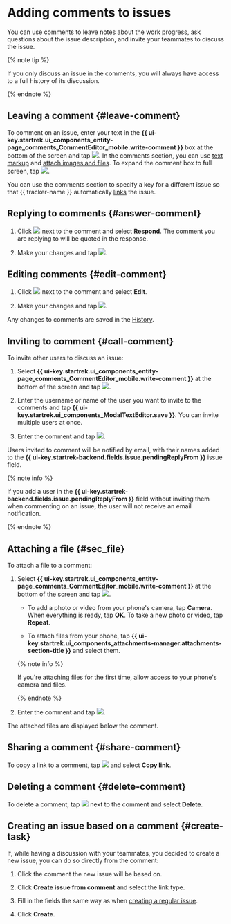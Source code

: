 # Adding comments to issues

You can use comments to leave notes about the work progress, ask questions about the issue description, and invite your teammates to discuss the issue.

{% note tip %}

If you only discuss an issue in the comments, you will always have access to a full history of its discussion.

{% endnote %}

## Leaving a comment {#leave-comment}

To comment on an issue, enter your text in the **{{ ui-key.startrek.ui_components_entity-page_comments_CommentEditor_mobile.write-comment }}** box at the bottom of the screen and tap ![](../../_assets/tracker/send.png). In the comments section, you can use [text markup](../user/markup.md) and [attach images and files](#sec_file). To expand the comment box to full screen, tap ![](../../_assets/tracker/open-text.png).

You can use the comments section to specify a key for a different issue so that {{ tracker-name }} automatically [links](ticket-links.md#add-link) the issue.

## Replying to comments {#answer-comment}

1. Click ![](../../_assets/horizontal-ellipsis.svg) next to the comment and select **Respond**. The comment you are replying to will be quoted in the response.

1. Make your changes and tap ![](../../_assets/tracker/send.png).

## Editing comments {#edit-comment}

1. Click ![](../../_assets/horizontal-ellipsis.svg) next to the comment and select **Edit**.

1. Make your changes and tap ![](../../_assets/tracker/send.png).

Any changes to comments are saved in the [History](../user/history.md).

## Inviting to comment {#call-comment}

To invite other users to discuss an issue:

1. Select **{{ ui-key.startrek.ui_components_entity-page_comments_CommentEditor_mobile.write-comment }}** at the bottom of the screen and tap ![](../../_assets/tracker/at.png).

1. Enter the username or name of the user you want to invite to the comments and tap **{{ ui-key.startrek.ui_components_ModalTextEditor.save }}**. You can invite multiple users at once.

1. Enter the comment and tap ![](../../_assets/tracker/send.png).

Users invited to comment will be notified by email, with their names added to the **{{ ui-key.startrek-backend.fields.issue.pendingReplyFrom }}** issue field.

{% note info %}

If you add a user in the **{{ ui-key.startrek-backend.fields.issue.pendingReplyFrom }}** field without inviting them when commenting on an issue, the user will not receive an email notification.

{% endnote %}

## Attaching a file {#sec_file}

To attach a file to a comment:

1. Select **{{ ui-key.startrek.ui_components_entity-page_comments_CommentEditor_mobile.write-comment }}** at the bottom of the screen and tap ![](../../_assets/tracker/pin.png).

   * To add a photo or video from your phone's camera, tap **Camera**. When everything is ready, tap **OK**. To take a new photo or video, tap **Repeat**.

   * To attach files from your phone, tap **{{ ui-key.startrek.ui_components_attachments-manager.attachments-section-title }}** and select them.

   {% note info %}

   If you're attaching files for the first time, allow access to your phone's camera and files.

   {% endnote %}

1. Enter the comment and tap ![](../../_assets/tracker/send.png).

The attached files are displayed below the comment.

## Sharing a comment {#share-comment}

To copy a link to a comment, tap ![](../../_assets/horizontal-ellipsis.svg) and select **Copy link**.

## Deleting a comment {#delete-comment}

To delete a comment, tap ![](../../_assets/horizontal-ellipsis.svg) next to the comment and select **Delete**.


## Creating an issue based on a comment {#create-task}

If, while having a discussion with your teammates, you decided to create a new issue, you can do so directly from the comment:

1. Click the comment the new issue will be based on.

1. Click **Create issue from comment** and select the link type.

1. Fill in the fields the same way as when [creating a regular issue](create-ticket.md#create-task).

1. Click **Create**.
